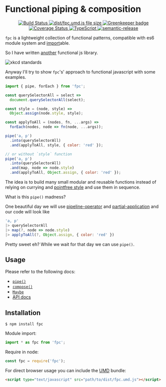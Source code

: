 # Functional piping & composition

<div align="center">
  <a href="https://travis-ci.org/emilianobovetti/fpc" target="_blank">
    <img src="https://travis-ci.org/emilianobovetti/fpc.svg?branch=master" alt="Build Status">
  </a>
  <a href="https://github.com/emilianobovetti/fpc/blob/master/dist/fpc.umd.js" target="_blank">
    <img src="https://badge-size.herokuapp.com/emilianobovetti/fpc/master/dist/fpc.umd.js" alt="dist/fpc.umd.js file size">
  </a>
  <a href="https://greenkeeper.io/" target="_blank">
    <img src="https://badges.greenkeeper.io/emilianobovetti/fpc.svg" alt="Greenkeeper badge">
  </a>
  <a href="https://coveralls.io/github/emilianobovetti/fpc?branch=master" target="_blank">
    <img src="https://coveralls.io/repos/github/emilianobovetti/fpc/badge.svg?branch=master" alt="Coverage Status">
  </a>
  <a href="https://github.com/emilianobovetti/fpc/blob/master/src/index.d.ts" target="_blank">
    <img src="https://img.shields.io/badge/TypeScript-.d.ts-blue.svg" alt="TypeScript">
  </a>
  <a href="https://github.com/semantic-release/semantic-release" target="_blank">
    <img src="https://img.shields.io/badge/%20%20%F0%9F%93%A6%F0%9F%9A%80-semantic--release-e10079.svg" alt="semantic-release">
  </a>
</div>

`fpc` is a lightweight collection of functional patterns, compatible with es6 module system and [import](https://developer.mozilla.org/en-US/docs/Web/JavaScript/Reference/Statements/import)able.

So I have written [another](https://github.com/stoeffel/awesome-fp-js) functional js library.

![xkcd standards](https://imgs.xkcd.com/comics/standards.png)

Anyway I'll try to show `fpc`'s' approach to functional javascript with some examples.

```javascript
import { pipe, forEach } from 'fpc';

const querySelectorAll = select =>
  document.querySelectorAll(select);

const style = (node, style) =>
  Object.assign(node.style, style);

const applyToAll = (nodes, fn, ...args) =>
  forEach(nodes, node => fn(node, ...args));

pipe('a, p')
  .into(querySelectorAll)
  .and(applyToAll, style, { color: 'red' });

// or without `style` function
pipe('a, p')
  .into(querySelectorAll)
  .and(map, node => node.style)
  .and(applyToAll, Object.assign, { color: 'red' });
```

The idea is to build many small modular and reusable functions instead of relying on currying and [pointfree style](https://wiki.haskell.org/Pointfree) and use them in sequence.

What is this `pipe()` madness?

One beautiful day we will use [pipeline-operator](https://github.com/tc39/proposal-pipeline-operator) and [partial-application](https://github.com/tc39/proposal-partial-application) and our code will look like

```javascript
'a, p'
|> querySelectorAll
|> map(?, node => node.style)
|> applyToAll(?, Object.assign, { color: 'red' })
```

Pretty sweet eh? While we wait for that day we can use `pipe()`.

## Usage

Please refer to the following docs:

- [`pipe()`](docs/piping.md)
- [`compose()`](docs/composition.md)
- [`Maybe`](docs/maybe.md)
- [API docs](docs/README.md)

## Installation

```
$ npm install fpc
```

Module import:

```javascript
import * as fpc from 'fpc';
```

Require in node:

```javascript
const fpc = require('fpc');
```

For direct browser usage you can include the [UMD](https://github.com/umdjs/umd) bundle:

```HTML
<script type="text/javascript" src="path/to/dist/fpc.umd.js"></script>
```
